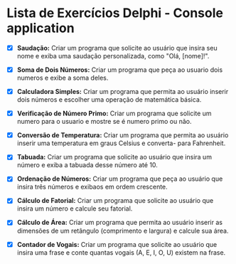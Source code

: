 # Lista de Exercícios Delphi - Console application

 - [x] **Saudação:** Criar um programa que solicite ao usuário que insira seu nome e exiba uma saudação personalizada, como "Olá, [nome]!".

 - [x] **Soma de Dois Números:** Criar um programa que peça ao usuario dois numeros e exibe a soma deles.

 - [x] **Calculadora Simples:** Criar um programa que permita ao usuário inserir dois números e escolher uma operação de matemática básica.

 - [x] **Verificação de Número Primo:** Criar um programa que solicite um numero para o usuario e mostre se é numero primo ou não.

 - [x] **Conversão de Temperatura:** Criar um programa que permita ao usuário inserir uma temperatura em graus Celsius e converta- para Fahrenheit.

 - [x] **Tabuada:** Criar um programa que solicite ao usuário que insira um número e exiba a tabuada desse número até 10.

 - [x] **Ordenação de Números:** Criar um programa que peça ao usuário que insira três números e exibaos em ordem crescente.

 - [x] **Cálculo de Fatorial:** Criar um programa que solicite ao usuário que insira um número e calcule seu fatorial.

 - [x] **Cálculo de Área:** Criar um programa que permita ao usuário inserir as dimensões de um retângulo (comprimento e largura) e calcule sua área.

 - [x] **Contador de Vogais:** Criar um programa que solicite ao usuário que insira uma frase e conte quantas vogais (A, E, I, O, U) existem na frase.
